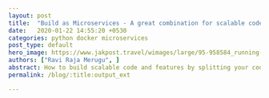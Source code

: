 ```yaml
---
layout: post
title:  "Build as Microservices - A great combination for scalable code"
date:   2020-01-22 14:55:20 +0530
categories: python docker microservices
post_type: default
hero_image: https://www.jakpost.travel/wimages/large/95-958584_running-docker-compose-with-docker-on-ubuntu-docker.jpg
authors: ["Ravi Raja Merugu", ]
abstract: How to build scalable code and features by splitting your code into microservices
permalink: /blog/:title:output_ext

---
```



